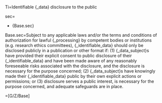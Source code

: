Ti=Identifiable {_data} disclosure to the public

sec=<ul><li>{Base.sec}</li></ul>

Base.sec=Subject to any applicable laws and/or the terms and conditions of authorization for lawful {_processing} by competent bodies or institutions (e.g. research ethics committees), {_identifiable_data} should only be disclosed publicly in a publication or other format if: (1) {_data_subject}s have provided their explicit consent to public disclosure of their {_identifiable_data} and have been made aware of any reasonably foreseeable risks associated with the disclosure, and the disclosure is necessary for the purpose concerned; (2) {_data_subject}s have knowingly made their {_identifiable_data} public by their own explicit actions or permissions; or (3) disclosure serves a public interest, is necessary for the purpose concerned, and adequate safeguards are in place.

=[G/Z/Base]